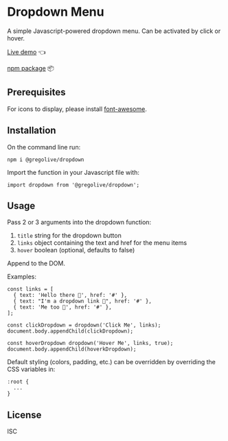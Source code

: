 # Dropdown Menu

A simple Javascript-powered dropdown menu. Can be activated by click or hover.

[Live demo](https://gregolive.github.io/dynamic-ui-design/#dropdown-demo) 👈

[npm package](https://www.npmjs.com/package/@gregolive/dropdown) 📦

## Prerequisites

For icons to display, please install [font-awesome](https://www.npmjs.com/package/font-awesome).

## Installation

On the command line run:

```
npm i @gregolive/dropdown
```

Import the function in your Javascript file with:

```
import dropdown from '@gregolive/dropdown';
```

## Usage

Pass 2 or 3 arguments into the dropdown function:

1. <code>title</code> string for the dropdown button
2. <code>links</code> object containing the text and href for the menu items
3. <code>hover</code> boolean (optional, defaults to false)

Append to the DOM.

Examples:

```
const links = [
  { text: 'Hello there 👋', href: '#' },
  { text: "I'm a dropdown link 🔗", href: '#' },
  { text: 'Me too 🤙', href: '#' },
];

const clickDropdown = dropdown('Click Me', links);
document.body.appendChild(clickDropdown);

const hoverDropdown dropdown('Hover Me', links, true);
document.body.appendChild(hoverkDropdown);
```

Default styling (colors, padding, etc.) can be overridden by overriding the CSS variables in:

```
:root {
  ...
}
```

## License

ISC